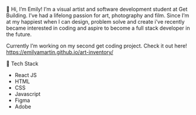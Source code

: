 👋 Hi, I’m Emily!
I’m a visual artist and software development student at Get Building. I’ve had a lifelong passion for art, photography and film. 
Since I’m at my happiest when I can design, problem solve and create i've recently became interested in coding and aspire to 
become a full stack developer in the future. 

Currently I’m working on my second get coding project. Check it out here! https://emilyamartin.github.io/art-inventory/

🚀 Tech Stack
- React JS
- HTML
- CSS
- Javascript
- Figma 
- Adobe 



